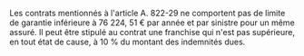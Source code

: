 
  
Les contrats mentionnés à l'article A. 822-29 ne comportent pas de limite de garantie inférieure à 76 224, 51 € par année et par sinistre pour un même assuré. Il peut être stipulé au contrat une franchise qui n'est pas supérieure, en tout état de cause, à 10 % du montant des indemnités dues.

